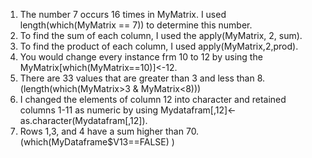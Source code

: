 1. The number 7 occurs 16 times in MyMatrix. I used length(which(MyMatrix == 7)) to determine this number.
2. To find the sum of each column, I used the apply(MyMatrix, 2, sum).
3. To find the product of each column, I used apply(MyMatrix,2,prod).
4. You would change every instance frm 10 to 12 by using the MyMatrix[which(MyMatrix==10)]<-12.
5. There are 33 values that are greater than 3 and less than 8. (length(which(MyMatrix>3 & MyMatrix<8)))
6. I changed the elements of column 12 into character and retained columns 1-11 as numeric by using Mydatafram[,12]<-as.character(Mydatafram[,12]).
7. Rows 1,3, and 4 have a sum higher than 70. (which(MyDataframe$V13==FALSE)
)
